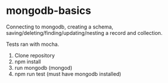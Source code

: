 # mongodb-basics
Connecting to mongodb, creating a schema, saving/deleting/finding/updating/nesting a record and collection.

Tests ran with mocha.

1) Clone repository  
2) npm install  
3) run mongodb (mongod)  
4) npm run test (must have mongodb installed)